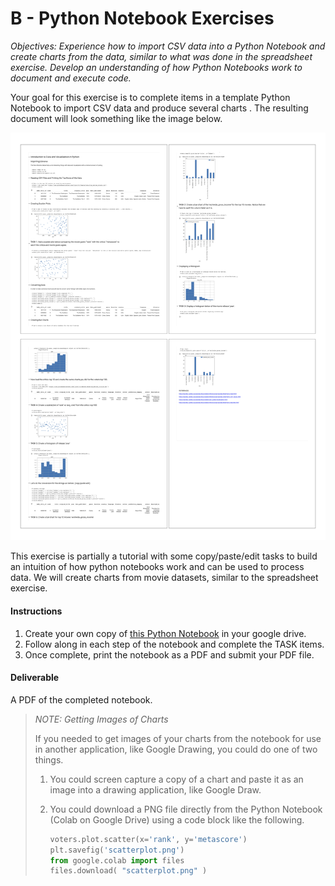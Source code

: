 # B - Python Notebook Exercises

_Objectives: Experience how to import CSV data into a Python Notebook and create charts from the data, similar to what was done in the spreadsheet exercise.  Develop an understanding of how Python Notebooks work to document and execute code._  
  
Your goal for this exercise is to complete items in a template Python Notebook to import CSV data and produce several charts .  The resulting document will look something like the image below.

![](../../../.gitbook/assets/key_movie_data_lab.png)

This exercise is partially a tutorial with some copy/paste/edit tasks to build an intuition of how python notebooks work and can be used to process data. We will create charts from movie datasets, similar to the spreadsheet exercise.

#### **Instructions**

1. Create your own copy of [this Python Notebook](https://colab.research.google.com/github/jlyst/101/blob/master/data/Movie_Data_Lab.ipynb) in your google drive.
2. Follow along in each step of the notebook and complete the TASK items.
3. Once complete, print the notebook as a PDF and submit your PDF file.

#### **Deliverable**

A PDF of the completed notebook.

> _NOTE: Getting Images of Charts_
>
> If you needed to get images of your charts from the notebook for use in another application, like Google Drawing, you could do one of two things. 
>
> 1. You could screen capture a copy of a chart and paste it as an image into a drawing application, like Google Draw. 
> 2. You could download a PNG file directly from the Python Notebook \(Colab on Google Drive\) using a code block like the following.
>
>    ```python
>    voters.plot.scatter(x='rank', y='metascore')
>    plt.savefig('scatterplot.png')
>    from google.colab import files
>    files.download( "scatterplot.png" )
>    ```

